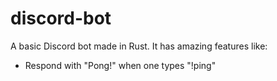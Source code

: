 # discord-bot

A basic Discord bot made in Rust. It has amazing features like:

-   Respond with "Pong!" when one types "!ping"
